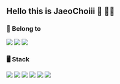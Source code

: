## Hello this is JaeoChoiii 👋 🧑‍💻

### 🏢 Belong to

<img src="https://img.shields.io/badge/Inha University-2E9AFE?style=flat-square&logo=university&logoColor=white"/> <img src="https://img.shields.io/badge/Computer Science Engineering-FE2EF7?style=flat-square&logo=computer&logoColor=white"/>
<img src="https://img.shields.io/badge/LIKELION-FF8000?style=flat-square&logo=likelion&logoColor=white"/>

### 🖥️ Stack
<img src="https://img.shields.io/badge/Html-045FB4?style=flat-square&logo=HTML&logoColor=white"/> <img src="https://img.shields.io/badge/CSS-FE2E2E?style=flat-square&logo=Css&logoColor=white"/> <img src="https://img.shields.io/badge/JavaScript-FFBF00?style=flat-square&logo=Javascript&logoColor=white"/> <img src="https://img.shields.io/badge/React-00BFFF?style=flat-square&logo=React&logoColor=white"/> <img src="https://img.shields.io/badge/C++-01DF74?style=flat-square&logo=C&logoColor=white"/> <img src="https://img.shields.io/badge/Python-FFFF00?style=flat-square&logo=Python&logoColor=white"/>



<!--
**jaeochoii/jaeochoii** is a ✨ _special_ ✨ repository because its `README.md` (this file) appears on your GitHub profile.

Here are some ideas to get you started:

- 🔭 I’m currently working on ...
- 🌱 I’m currently learning ...
- 👯 I’m looking to collaborate on ...
- 🤔 I’m looking for help with ...
- 💬 Ask me about ...
- 📫 How to reach me: ...
- 😄 Pronouns: ...
- ⚡ Fun fact: ...
-->
